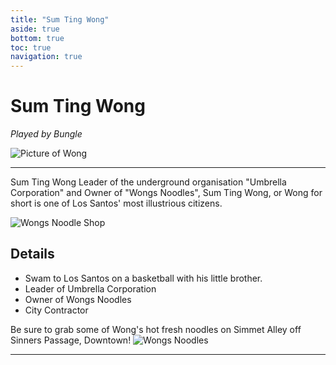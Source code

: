 ```yaml
---
title: "Sum Ting Wong"
aside: true
bottom: true
toc: true
navigation: true
---
```


# Sum Ting Wong

*Played by Bungle* 

![Picture of Wong](https://cdn.discordapp.com/attachments/764972311585095721/1174136431329951926/image.png)

---

Sum Ting Wong Leader of the underground organisation "Umbrella Corporation" and Owner of "Wongs Noodles", Sum Ting Wong, or Wong for short is one of Los Santos' most illustrious citizens. 


![Wongs Noodle Shop](https://cdn.discordapp.com/attachments/764972311585095721/1174137481470431344/image.png)

## Details
- Swam to Los Santos on a basketball with his little brother. 
- Leader of Umbrella Corporation
- Owner of Wongs Noodles
- City Contractor

Be sure to grab some of Wong's hot fresh noodles on Simmet Alley off Sinners Passage, Downtown! ![Wongs Noodles](https://cdn.discordapp.com/attachments/764972311585095721/1174139541548957726/noodle1.png)

---
